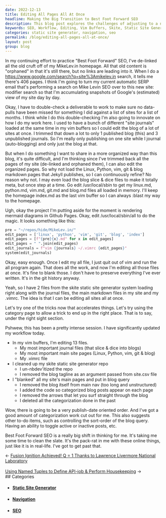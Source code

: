 ```yaml
---
date: 2022-12-13
title: Editing All Pages All At Once
headline: Making the Big Transition to Best Foot Forward SEO
description: This blog post explores the challenges of adjusting to a new SEO workflow, including editing 13 files in vim buffers, cleaning up a Skite static site generator repo, and making changes to the main pages and blog query. It's a difficult transition for the author, who is a pack-rat when it comes to online things, and they must learn to let go of old habits in order to make the most of the blog query and toggle active or inactive posts.
keywords: SEO, Workflow, Editing, Vim Buffers, Skite, Static Site Generator, Main Pages, Blog Query, Toggle Active/Inactive, Best Foot Forward SEO, Pack-Rat, Online Things, Categorization, Navigation, Surf Straight Through, Publish-Date Oriented
categories: static site generator, navigation, seo
permalink: /blog/editing-all-pages-all-at-once/
layout: post
group: blog
---
```



In my continuing effort to practice "Best Foot Forward" SEO, I've de-linked all
the old cruft off of my MikeLev.in homepage. All that old content is "orphaned"
in that it's still there, but no links are leading into it. When I do a
https://www.google.com/search?q=site%3Amikelev.in search, it tells me there's
406 pages. I think I'm going to turn my current automatic SERP email that's
performing a search on Mike Levin SEO over to this new site: modifier search so
that I'm accumulating snapshots of Google's (estimated) view of my site day by
day.

Okay, I have to double-check a deliverable to work to make sure no data-pulls
have been missed for something I did against a list of sites for a list of
months. I think while I do this double-checking I'm also going to innovate on
how I do my work here. I used to have a bunch of different "site journals"
loaded at the same time in my vim buffers so I could edit the blog of a lot of
sites at once. I trimmed that down a lot to only 1 published blog (this) and 3
unpublished journals. So I'm really only publishing on one site while I journal
(auto-blogging) and only just the blog at that.

But when I do something I want to share in a more organized way than this blog,
it's quite difficult, and I'm thinking since I've trimmed back all the pages of
my site (de-linked and orphaned them), I can also edit the organized pages. So
why not load the Linux, Python, vim, git & blog markdown pages that Jekyll
publishes, so I can continuously refine? No reason why not. I may even load the
blog slice & dice files to make it totally meta, but once step at a time. Go
edit /usr/local/sbin to get my linux.md, python.md, vim.md, git.md and blog.md
files all loaded in memory. I'll keep the homepage index.md as the last vim
buffer so I can always :blast my way to the homepage.

Ugh, okay the project I'm putting aside for the moment is rendering mermaid
diagrams in Github Pages. Okay, edit /usr/local/sbin/all to do the magic. It
looks something like this:

```python
pre = "~/repos/hide/MikeLev.in/"
edit_pages = ['linux', 'python', 'vim', 'git', 'blog', 'index']
edit_pages = [f"{pre}{x}.md" for x in edit_pages]
edit_pages = " ".join(edit_pages)
edit_journals = f"vim {journals} ~/.vimrc {edit_pages}"
system(edit_journals)
```

Okay, easy enough. Once I edit my all file, I just quit out of vim and run the
all program again. That does all the work, and now I'm editing all those files
at once. It's fine to blank those. I don't have to preserve everything I've
ever written. It's in the git history anyway.

Yeah, so I have 2 files from the skite static site generator system loading
right along with the journal files, the main markdown files in my site and my
.vimrc. The idea is that I can be editing all sites all at once.

Let's try one of the tricks now that accelerates things. Let's try using the
category page to allow a trick to end up in the right place. That is to say,
under the right sight section.

Pshwew, this has been a pretty intense session. I have significantly updated my
workflow today.

- In my vim buffers, I'm editing 13 files.
  - My most important journal files (that slice & dice into blogs)
  - My most important main site pages (Linux, Python, vim, git & blog)
  - My .vimrc file
- I cleaned up my skite static site generator repo
  - I un-nbdev'itized the repo
  - I removed the blog tagline as an argument passed from site.csv file
- I "blanked" all my site's main pages and put in blog query
  - I removed the blog itself from main nav (too long and unstructured)
  - I added the code so categorized blog posts appear on each page
  - I removed the arrows that let you surf straight through the blog
  - I deleted all the categorization done in the past

Wow, there is going to be a very publish-date oriented order. And I've got a
good amount of categorization work cut out for me. This also suggests other
to-do items, such as controlling the sort-order of the blog query. Having an
ability to toggle active or inactive posts, etc.

Best Foot Forward SEO is a really big shift in thinking for me. It's taking me
some time to clean the slate. It's the pack-rat in me with these online things,
just like it is in real-life. I've got to get past that.


<div class="arrow-links"><div class="post-nav-prev"><span class="arrow">&larr;&nbsp;</span><a href="/blog/fusion-ignition-achieved-q-1-thanks-to-lawrence-livermore-national-laboratory/">Fusion Ignition Achieved! Q = 1 Thanks to Lawrence Livermore National Laboratory</a></div> &nbsp; <div class="post-nav-next"><a href="/blog/using-named-tuples-to-define-api-job-perform-housekeeping/">Using Named Tuples to Define API-job & Perform Housekeeping</a><span class="arrow">&nbsp;&rarr;</span></div></div>
## Categories

<ul>
<li><h4><a href='/static-site-generator/'>Static Site Generator</a></h4></li>
<li><h4><a href='/navigation/'>Navigation</a></h4></li>
<li><h4><a href='/seo/'>SEO</a></h4></li></ul>